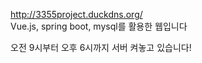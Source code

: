 http://3355project.duckdns.org/ <br/>
Vue.js, spring boot, mysql를 활용한 웹입니다

오전 9시부터 오후 6시까지 서버 켜놓고 있습니다!
